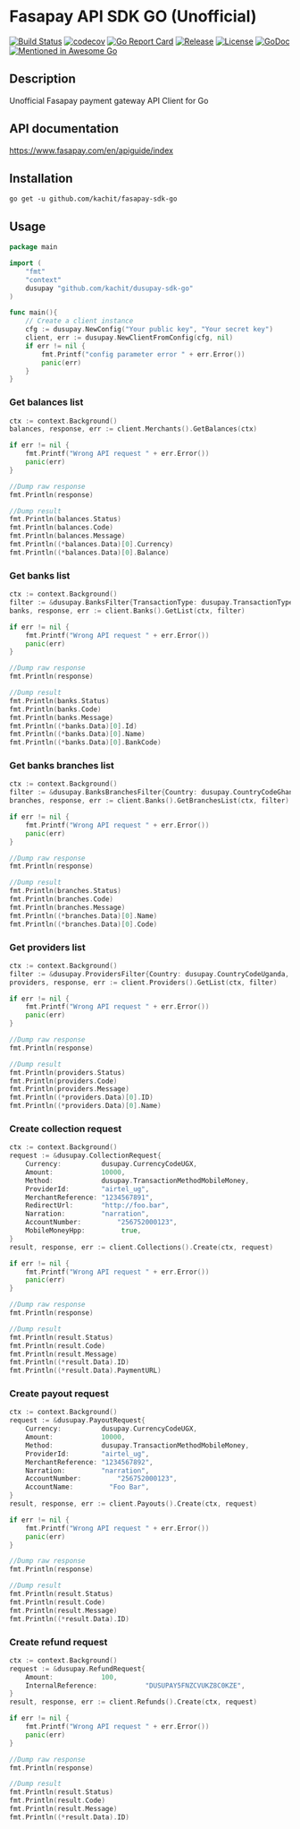 # Fasapay API SDK GO (Unofficial)
[![Build Status](https://travis-ci.org/Kachit/dusupay-sdk-go.svg?branch=master)](https://travis-ci.org/Kachit/dusupay-sdk-go)
[![codecov](https://codecov.io/gh/Kachit/dusupay-sdk-go/branch/master/graph/badge.svg)](https://codecov.io/gh/Kachit/dusupay-sdk-go)
[![Go Report Card](https://goreportcard.com/badge/github.com/kachit/dusupay-sdk-go)](https://goreportcard.com/report/github.com/kachit/dusupay-sdk-go)
[![Release](https://img.shields.io/github/v/release/Kachit/dusupay-sdk-go.svg)](https://github.com/Kachit/dusupay-sdk-go/releases)
[![License](https://img.shields.io/github/license/mashape/apistatus.svg)](https://github.com/kachit/dusupay-sdk-go/blob/master/LICENSE)
[![GoDoc](https://pkg.go.dev/badge/github.com/kachit/dusupay-sdk-go)](https://pkg.go.dev/github.com/kachit/dusupay-sdk-go)
[![Mentioned in Awesome Go](https://awesome.re/mentioned-badge.svg)](https://github.com/avelino/awesome-go#third-party-apis)

## Description
Unofficial Fasapay payment gateway API Client for Go

## API documentation
https://www.fasapay.com/en/apiguide/index

## Installation
```shell
go get -u github.com/kachit/fasapay-sdk-go
```

## Usage
```go
package main

import (
    "fmt"
    "context"
    dusupay "github.com/kachit/dusupay-sdk-go"
)

func main(){
    // Create a client instance
    cfg := dusupay.NewConfig("Your public key", "Your secret key")
    client, err := dusupay.NewClientFromConfig(cfg, nil)
    if err != nil {
        fmt.Printf("config parameter error " + err.Error())
        panic(err)
    }
}
```
### Get balances list
```go
ctx := context.Background()
balances, response, err := client.Merchants().GetBalances(ctx)

if err != nil {
    fmt.Printf("Wrong API request " + err.Error())
    panic(err)
}

//Dump raw response
fmt.Println(response)

//Dump result
fmt.Println(balances.Status)
fmt.Println(balances.Code)
fmt.Println(balances.Message)
fmt.Println((*balances.Data)[0].Currency)
fmt.Println((*balances.Data)[0].Balance)
```

### Get banks list
```go
ctx := context.Background()
filter := &dusupay.BanksFilter{TransactionType: dusupay.TransactionTypePayout, Country: dusupay.CountryCodeGhana}
banks, response, err := client.Banks().GetList(ctx, filter)

if err != nil {
    fmt.Printf("Wrong API request " + err.Error())
    panic(err)
}

//Dump raw response
fmt.Println(response)

//Dump result
fmt.Println(banks.Status)
fmt.Println(banks.Code)
fmt.Println(banks.Message)
fmt.Println((*banks.Data)[0].Id)
fmt.Println((*banks.Data)[0].Name)
fmt.Println((*banks.Data)[0].BankCode)
```

### Get banks branches list
```go
ctx := context.Background()
filter := &dusupay.BanksBranchesFilter{Country: dusupay.CountryCodeGhana, Bank: "BankCode"}
branches, response, err := client.Banks().GetBranchesList(ctx, filter)

if err != nil {
    fmt.Printf("Wrong API request " + err.Error())
    panic(err)
}

//Dump raw response
fmt.Println(response)

//Dump result
fmt.Println(branches.Status)
fmt.Println(branches.Code)
fmt.Println(branches.Message)
fmt.Println((*branches.Data)[0].Name)
fmt.Println((*branches.Data)[0].Code)
```

### Get providers list
```go
ctx := context.Background()
filter := &dusupay.ProvidersFilter{Country: dusupay.CountryCodeUganda, Method: dusupay.TransactionMethodMobileMoney, TransactionType: dusupay.TransactionTypeCollection}
providers, response, err := client.Providers().GetList(ctx, filter)

if err != nil {
    fmt.Printf("Wrong API request " + err.Error())
    panic(err)
}

//Dump raw response
fmt.Println(response)

//Dump result
fmt.Println(providers.Status)
fmt.Println(providers.Code)
fmt.Println(providers.Message)
fmt.Println((*providers.Data)[0].ID)
fmt.Println((*providers.Data)[0].Name)
```

### Create collection request
```go
ctx := context.Background()
request := &dusupay.CollectionRequest{
    Currency:          dusupay.CurrencyCodeUGX,
    Amount:            10000,
    Method:            dusupay.TransactionMethodMobileMoney,
    ProviderId:        "airtel_ug",
    MerchantReference: "1234567891",
    RedirectUrl:       "http://foo.bar",
    Narration:         "narration",
    AccountNumber:         "256752000123",
    MobileMoneyHpp:         true,
}
result, response, err := client.Collections().Create(ctx, request)

if err != nil {
    fmt.Printf("Wrong API request " + err.Error())
    panic(err)
}

//Dump raw response
fmt.Println(response)

//Dump result
fmt.Println(result.Status)
fmt.Println(result.Code)
fmt.Println(result.Message)
fmt.Println((*result.Data).ID)
fmt.Println((*result.Data).PaymentURL)
```

### Create payout request
```go
ctx := context.Background()
request := &dusupay.PayoutRequest{
    Currency:          dusupay.CurrencyCodeUGX,
    Amount:            10000,
    Method:            dusupay.TransactionMethodMobileMoney,
    ProviderId:        "airtel_ug",
    MerchantReference: "1234567892",
    Narration:         "narration",
    AccountNumber:         "256752000123",
    AccountName:         "Foo Bar",
}
result, response, err := client.Payouts().Create(ctx, request)

if err != nil {
    fmt.Printf("Wrong API request " + err.Error())
    panic(err)
}

//Dump raw response
fmt.Println(response)

//Dump result
fmt.Println(result.Status)
fmt.Println(result.Code)
fmt.Println(result.Message)
fmt.Println((*result.Data).ID)
```

### Create refund request
```go
ctx := context.Background()
request := &dusupay.RefundRequest{
    Amount:            100,
    InternalReference:            "DUSUPAY5FNZCVUKZ8C0KZE",
}
result, response, err := client.Refunds().Create(ctx, request)

if err != nil {
    fmt.Printf("Wrong API request " + err.Error())
    panic(err)
}

//Dump raw response
fmt.Println(response)

//Dump result
fmt.Println(result.Status)
fmt.Println(result.Code)
fmt.Println(result.Message)
fmt.Println((*result.Data).ID)
```
